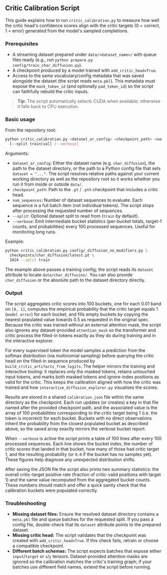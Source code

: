 ## Critic Calibration Script

This guide explains how to run `critic_calibration.py` to measure how well the critic
head's confidence scores align with the critic targets (0 = correct, 1 = error)
generated from the model's sampled completions.

### Prerequisites
- A streaming dataset prepared under `data/<dataset_name>/` with queue files
  ready (e.g., run `python prepare.py config/train_char_diffusion.py`).
- A checkpoint produced by a model trained with `add_critic_head=True`.
- Access to the same vocabulary/config metadata that was saved alongside the
  dataset (the script reads `meta.pkl`). This metadata must expose the
  `mask_token_id` (and optionally `pad_token_id`) so the script can faithfully
  rebuild the critic inputs.

> **Tip:** The script automatically selects CUDA when available; otherwise it
> falls back to CPU execution.

### Basic usage
From the repository root:

```bash
python critic_calibration.py <dataset_or_config> <checkpoint_path> <num_sequences> \
  [--split train|val] [--verbose]
```

Arguments:
- `dataset_or_config`: Either the dataset name (e.g. `char_diffusion`), the
  path to the dataset directory, or the path to a Python config file that sets
  `dataset = "..."`. The script resolves relative paths against your current
  working directory as well as the repository root so it works whether you run
  it from inside or outside `data/`.
- `checkpoint_path`: Path to the `.pt` / `.pth` checkpoint that includes a critic
  head.
- `num_sequences`: Number of dataset sequences to evaluate. Each sequence is a
  full batch item (not individual tokens). The script stops after processing the
  requested number of sequences.
- `--split`: Optional dataset split to read from (`train` by default).
- `--verbose`: Emit intermediate bucket statistics (per-bucket totals, target-1
  counts, and probabilities) every 100 processed sequences. Useful for
  monitoring long runs.

Example:

```bash
python critic_calibration.py config/_diffusion_no_modifiers.py \
  checkpoints/char_diffusion/latest.pt \
  1024 --split train
```

The example above passes a training config; the script reads its `dataset`
attribute to locate `data/char_diffusion/`. You can also provide
`char_diffusion` or the absolute path to the dataset directory directly.

### Output
The script aggregates critic scores into 100 buckets, one for each 0.01 band on
`[0, 1]`, computes the empirical probability that the critic target equals 1
(`model error`) for each bucket, and fills empty buckets by copying the nearest
populated value towards 0.5 as requested in the original spec. Because the
critic was trained without an external attention mask, the script also ignores
any dataset-provided `attention_mask` so the transformer and critic process the
filled-in tokens exactly as they do during training and in the interactive
explorer.

For every supervised token the model samples a prediction from the softmax
distribution (via multinomial sampling) before querying the critic head on the
filled-in sequence produced by
`build_critic_artifacts_from_logits`. The helper mirrors the training and
interactive tooling: it replaces only the masked tokens, retains untouched input
tokens, and marks both masked tokens and ignore-index positions as valid for the
critic. This keeps the calibration aligned with how the critic was trained and
how `interactive_diffusion_explorer.py` visualises the scores.

Results are stored in a shared `calibration.json` file within the same directory
as the checkpoint. Each run updates (or creates) a key in that file named
after the provided checkpoint path, and the associated value is the array of 100
probabilities corresponding to the critic target being 1 (i.e. the token is
incorrect) for each bucket. Buckets with no direct observations inherit the
probability from the closest populated bucket as described above, so the saved
array exactly mirrors the verbose bucket report.

When `--verbose` is active the script prints a table of 100 lines after every
100 processed sequences. Each line shows the bucket index, the number of critic
scores that landed in that bucket, how many of those had critic target 1, and
the resulting probability (or `0.0` if the bucket has no samples yet). These
figures help diagnose any unexpected distribution shifts.

After saving the JSON file the script also prints two summary statistics: the
overall critic-target positive rate (fraction of critic-valid positions with
target 1) and the same value recomputed from the aggregated bucket counts.
These numbers should match and offer a quick sanity check that the calibration
buckets were populated correctly.

### Troubleshooting
- **Missing dataset files:** Ensure the resolved dataset directory contains a
  `meta.pkl` file and queue batches for the requested split. If you pass a
  config file, double-check that its `dataset` attribute points to the prepared
  dataset.
- **Missing critic head:** The script validates that the checkpoint was created
  with `add_critic_head=True`. If this check fails, retrain or choose a
  compatible checkpoint.
- **Different batch schemas:** The script expects batches that expose either
  `input`/`target` or `x`/`y` tensors. Dataset-provided attention masks are
  ignored so the calibration matches the critic's training graph; if your
  batches use different field names, extend the script before running.
